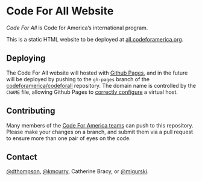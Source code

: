 Code For All Website
=======================

*Code For All* is Code for America’s international program.

This is a static HTML website to be deployed at [all.codeforamerica.org](http://all.codeforamerica.org).

Deploying
---------

The Code For All website will hosted with [Github Pages](http://pages.github.com/),
and in the future will be deployed by pushing to the `gh-pages` branch of the
[codeforamerica/codeforall](https://github.com/codeforamerica/codeforall)
repository. The domain name is controlled by the `CNAME` file, allowing Github
Pages to [correctly configure](https://help.github.com/articles/setting-up-a-custom-domain-with-pages)
a virtual host.

Contributing
------------

Many members of the [Code For America teams](https://github.com/organizations/codeforamerica/teams)
can push to this repository. Please make your changes on a branch, and submit
them via a pull request to ensure more than one pair of eyes on the code.

Contact
-------

[@dthompson](https://github.com/dthompson),
[@kmcurry](https://github.com/kmcurry), Catherine Bracy,
or [@migurski](https://github.com/migurski).


